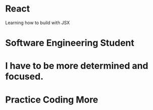 # React
Learning how to build with JSX
# Software Engineering Student
# I have to be more determined and focused. 
# Practice Coding More

